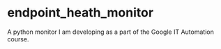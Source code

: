 # endpoint_heath_monitor
A python monitor I am developing as a part of the Google IT Automation course.
